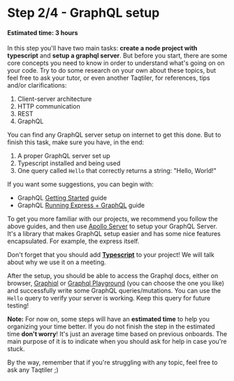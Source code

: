 # Step 2/4 - GraphQL setup
#### Estimated time: 3 hours

In this step you'll have two main tasks: **create a node project with typescript** and **setup a graphql server**. But before you start, there are some core concepts you need to know in order to understand what's going on on your code. Try to do some research on your own about these topics, but feel free to ask your tutor, or even another Taqtiler, for references, tips and/or clarifications:

1. Client-server architecture
1. HTTP communication
1. REST
1. GraphQL

You can find any GraphQL server setup on internet to get this done. But to finish this task, make sure you have, in the end:

1. A proper GraphQL server set up
1. Typescript installed and being used
1. One query called `Hello` that correctly returns a string: "Hello, World!"

If you want some suggestions, you can begin with:

- GraphQL [Getting Started](https://graphql.org/graphql-js/) guide
- GraphQL [Running Express + GraphQL](https://graphql.org/graphql-js/running-an-express-graphql-server/) guide

To get you more familiar with our projects, we recommend you follow the above guides, and then use [Apollo Server](https://www.apollographql.com/docs/apollo-server/getting-started/) to setup your GraphQL Server. It's a library that makes GraphQL setup easier and has some nice features encapsulated. For example, the express itself.

Don't forget that you should add **[Typescript](https://www.typescriptlang.org/)** to your project! We will talk about why we use it on a meeting.

After the setup, you should be able to access the Graphql docs, either on browser, [Graphiql](https://github.com/graphql/graphiql) or [Graphql Playground](https://github.com/prisma/graphql-playground) (you can choose the one you like) and successfully write some GraphQL queries/mutations. You can use the `Hello` query to verify your server is working. Keep this query for future testing!

**Note:** For now on, some steps will have an **estimated time** to help you organizing your time better.
If you do not finish the step in the estimated time **don't worry**! It's just an average time based on previous onboards. The main purpose of it is to indicate when you should ask for help in case you're stuck.

By the way, remember that if you're struggling with any topic, feel free to ask any Taqtiler ;)
